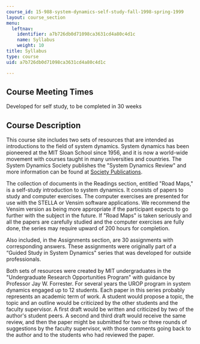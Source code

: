 ```yaml
---
course_id: 15-988-system-dynamics-self-study-fall-1998-spring-1999
layout: course_section
menu:
  leftnav:
    identifier: a7b726db0d71098ca3631cd4a80c4d1c
    name: Syllabus
    weight: 10
title: Syllabus
type: course
uid: a7b726db0d71098ca3631cd4a80c4d1c

---
```


Course Meeting Times
--------------------

Developed for self study, to be completed in 30 weeks

Course Description
------------------

This course site includes two sets of resources that are intended as introductions to the field of system dynamics. System dynamics has been pioneered at the MIT Sloan School since 1956, and it is now a world-wide movement with courses taught in many universities and countries. The System Dynamics Society publishes the "System Dynamics Review" and more information can be found at [Society Publications](https://www.systemdynamics.org/publications).

The collection of documents in the Readings section, entitled "Road Maps," is a self-study introduction to system dynamics. It consists of papers to study and computer exercises. The computer exercises are presented for use with the STELLA or Vensim software applications. We recommend the Vensim version as being more appropriate if the participant expects to go further with the subject in the future. If "Road Maps" is taken seriously and all the papers are carefully studied and the computer exercises are fully done, the series may require upward of 200 hours for completion.

Also included, in the Assignments section, are 30 assignments with corresponding answers. These assignments were originally part of a “Guided Study in System Dynamics" series that was developed for outside professionals.

Both sets of resources were created by MIT undergraduates in the "Undergraduate Research Opportunities Program" with guidance by Professor Jay W. Forrester. For several years the UROP program in system dynamics engaged up to 12 students. Each paper in this series probably represents an academic term of work. A student would propose a topic, the topic and an outline would be criticized by the other students and the faculty supervisor. A first draft would be written and criticized by two of the author's student peers. A second and third draft would receive the same review, and then the paper might be submitted for two or three rounds of suggestions by the faculty supervisor, with those comments going back to the author and to the students who had reviewed the paper.